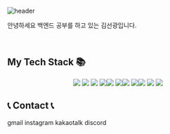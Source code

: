 ![header](https://capsule-render.vercel.app/api?type=Rect&color=auto&height=200&section=header&text=Welcome%20to%20Sun's%20GitHub!🖐️%20&fontSize=45)

<p>안녕하세요 백엔드 공부를 하고 있는 김선광입니다.</p><br>
<h2> My Tech Stack 📚</h2>


<div style="display: flex; justify-content: center;">
    <div style="display: inline-block;">
        <img src="https://img.shields.io/badge/Java-007396?style=flat&logo=Java&logoColor=white">
        <img src="https://img.shields.io/badge/javascript-F7DF1E?style=flat&logo=javascript&logoColor=white">
        <img src="https://img.shields.io/badge/HTML5-E34F26?style=flat&logo=HTML5&logoColor=white">
        <img src="https://img.shields.io/badge/css3-1572B6?style=flat&logo=css3&logoColor=white">
    </div>
    <br>
    <div style="display: inline-block;">
        <img src="https://img.shields.io/badge/MySQL-4479A1?style=flat&logo=MySQL&logoColor=white">
        <img src="https://img.shields.io/badge/MariaDB-003545?style=flat&logo=MariaDB&logoColor=white">
    </div>
    <br>
    <div style="display: inline-block;">
        <img src="https://img.shields.io/badge/Spring-6DB33F?style=flat&logo=Spring&logoColor=white">
        <img src="https://img.shields.io/badge/Spring Boot-6DB33F?style=flat&logo=Spring Boot&logoColor=white">
    </div>
    <br>
    <div style="display: inline-block;">
        <img src="https://img.shields.io/badge/GitHub-181717?style=flat&logo=GitHub&logoColor=white">
        <img src="https://img.shields.io/badge/Git-F05032?style=flat&logo=Git&logoColor=white">
        <img src="https://img.shields.io/badge/Slack-4A154B?style=flat&logo=Slack&logoColor=white">
    </div>
</div>


## 📞 Contact 📞
<div style="display:flex; flex-direction:row;">
gmail instagram kakaotalk discord


<!--
<a href="링크주소"><img src="https://img.shields.io/badge/로고이름-색상코드?style=flat&logo=로고이름&logoColor=white&link=링크주소"/></a>&nbsp
-->

<!--
My Tech Stack 📚
  <img src="https://img.shields.io/badge/로고이름-색상코드?style=flat&logo=로고이름&logoColor=white"/></a>&nbsp
-->
